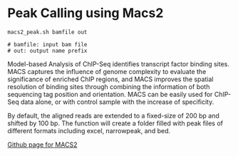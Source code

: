 # Peak Calling using Macs2
```
macs2_peak.sh bamfile out

# bamfile: input bam file
# out: output name prefix
```

Model-based Analysis of ChIP-Seq identifies transcript factor binding sites.
MACS captures the influence of genome complexity to evaluate the significance of enriched ChIP regions, 
and MACS improves the spatial resolution of binding sites through combining the information of both sequencing tag position and orientation.
MACS can be easily used for ChIP-Seq data alone, or with control sample with the increase of specificity.

By default, the aligned reads are extended to a fixed-size of 200 bp and shifted by 100 bp.
The function will create a folder filled with peak files of different formats including excel, narrowpeak, and bed.

[Github page for MACS2](https://github.com/taoliu/MACS)

